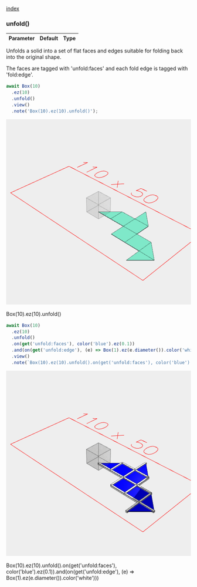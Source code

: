 [index](../../nb/api/index.md)
### unfold()
Parameter|Default|Type
---|---|---

Unfolds a solid into a set of flat faces and edges suitable for folding back into the original shape.

The faces are tagged with 'unfold:faces' and each fold edge is tagged with 'fold:edge'.

```JavaScript
await Box(10)
  .ez(10)
  .unfold()
  .view()
  .note('Box(10).ez(10).unfold()');
```

![Image](unfold.md.$2.png)

Box(10).ez(10).unfold()

```JavaScript
await Box(10)
  .ez(10)
  .unfold()
  .on(get('unfold:faces'), color('blue').ez(0.1))
  .and(on(get('unfold:edge'), (e) => Box(1).ez(e.diameter()).color('white')))
  .view()
  .note(`Box(10).ez(10).unfold().on(get('unfold:faces'), color('blue').ez(0.1)).and(on(get('unfold:edge'), (e) => Box(1).ez(e.diameter()).color('white')))`);
```

![Image](unfold.md.$3.png)

Box(10).ez(10).unfold().on(get('unfold:faces'), color('blue').ez(0.1)).and(on(get('unfold:edge'), (e) => Box(1).ez(e.diameter()).color('white')))
